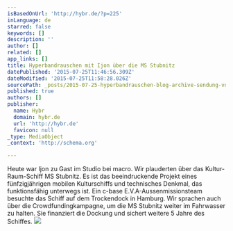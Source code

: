 ```yaml
---
isBasedOnUrl: 'http://hybr.de/?p=225'
inLanguage: de
starred: false
keywords: []
description: ''
author: []
related: []
app_links: []
title: Hyperbandrauschen mit Ijon über die MS Stubnitz
datePublished: '2015-07-25T11:46:56.309Z'
dateModified: '2015-07-25T11:58:28.026Z'
sourcePath: _posts/2015-07-25-hyperbandrauschen-blog-archive-sendung-vom-09092014-mi.md
published: true
authors: []
publisher:
  name: Hybr
  domain: hybr.de
  url: 'http://hybr.de'
  favicon: null
_type: MediaObject
_context: 'http://schema.org'

---
```

Heute war Ijon zu Gast im Studio bei macro. Wir plauderten über das Kultur-Raum-Schiff MS Stubnitz. Es ist das beeindruckende Projekt eines fünfzigjährigen mobilen Kulturschiffs und technisches Denkmal, das funktionsfähig unterwegs ist. Ein c-base E.V.A-Aussenmissionsteam besuchte das Schiff auf dem Trockendock in Hamburg.
Wir sprachen auch über die Crowdfundingkampagne, um die MS Stubnitz weiter im Fahrwasser zu halten. Sie finanziert die Dockung und sichert weitere 5 Jahre des Schiffes. ![](https://the-grid-user-content.s3-us-west-2.amazonaws.com/9714ad22-801a-4e96-96ef-a21d1ae927d5.jpg)